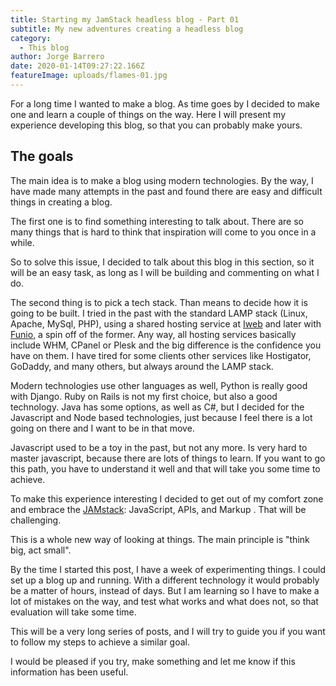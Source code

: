 ```yaml
---
title: Starting my JamStack headless blog - Part 01
subtitle: My new adventures creating a headless blog
category:
  - This blog
author: Jorge Barrero
date: 2020-01-14T09:27:22.166Z
featureImage: uploads/flames-01.jpg
---
```

For a long time I wanted to make a blog. As time goes by I decided to make one and learn a couple of things on the way. Here I will present my experience developing this blog, so that you can probably make yours.

## The goals

The main idea is to make a blog using modern technologies. By the way, I have made many attempts in the past and found there are easy and difficult things in creating a blog.

The first one is to find something interesting to talk about. There are so many things that is hard to think that inspiration will come to you once in a while. 

So to solve this issue, I decided to talk about this blog in this section, so it will be an easy task, as long as I will be building and commenting on what I do. 

The second thing is to pick a tech stack. Than means to decide how it is going to be built. I tried in the past with the standard LAMP stack (Linux, Apache, MySql, PHP), using a shared hosting service at [Iweb](https://iweb.com/) and later with [Funio](https://funio.com/en/), a spin off of the former. Any way, all hosting services basically include WHM, CPanel or Plesk and the big difference is the confidence you have on them. I have tired for some clients other services like Hostigator, GoDaddy, and many others, but always around the LAMP stack.

Modern technologies use other languages as well, Python is really good with Django. Ruby on Rails is not my first choice, but also a good technology. Java has some options, as well as C#, but I decided for the Javascript and Node based technologies, just because I feel there is a lot going on there and I want to be in that move.

Javascript used to be a toy in the past, but not any more. Is very hard to master javascript, because there are lots of things to learn. If you want to go this path, you have to understand it well and that will take you some time to achieve.

To make this experience interesting I decided to get out of my comfort zone and embrace the [JAMstack](https://jamstack.org/): JavaScript, APIs, and Markup . That will be challenging.

This is a whole new way of looking at things. The main principle is "think big, act small".

By the time I started this post, I have a week of experimenting things. I could set up a blog up and running. With a different technology it would probably be a matter of hours, instead of days. But I am learning so I have to make a lot of mistakes on the way, and test what works and what does not, so that evaluation will take some time.

This will be a very long series of posts, and I will try to guide you if you want to follow my steps to achieve a similar goal.

I would be pleased if you try, make something and let me know if this information has been useful.
